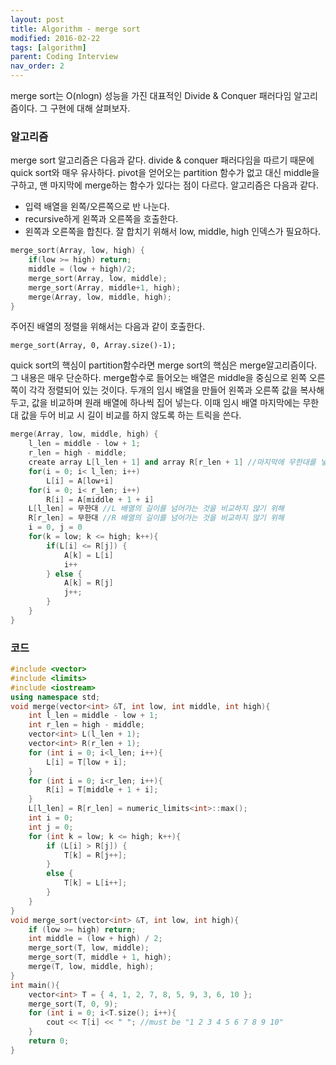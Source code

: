 ```yaml
---
layout: post
title: Algorithm - merge sort
modified: 2016-02-22
tags: [algorithm]
parent: Coding Interview
nav_order: 2
---
```


merge sort는 O(nlogn) 성능을 가진 대표적인 Divide & Conquer 패러다임 알고리즘이다. 그 구현에 대해 살펴보자. 

### 알고리즘

merge sort 알고리즘은 다음과 같다. divide & conquer 패러다임을 따르기 때문에 quick sort와 매우 유사하다. pivot을 얻어오는 partition 함수가 없고 대신 middle을 구하고, 맨 마지막에 merge하는 함수가 있다는 점이 다르다.  알고리즘은 다음과 같다. 

- 입력 배열을 왼쪽/오른쪽으로 반 나눈다. 
- recursive하게 왼쪽과 오른쪽을 호출한다. 
- 왼쪽과 오른쪽을 합친다. 잘 합치기 위해서 low, middle, high 인덱스가 필요하다. 

```cpp
merge_sort(Array, low, high) {
	if(low >= high) return;
	middle = (low + high)/2;
	merge_sort(Array, low, middle);
	merge_sort(Array, middle+1, high);
	merge(Array, low, middle, high);
}
```

주어진 배열의 정렬을 위해서는 다음과 같이 호출한다. 

```
merge_sort(Array, 0, Array.size()-1);
```

quick sort의 핵심이 partition함수라면 merge sort의 핵심은 merge알고리즘이다. 그 내용은 매우 단순하다. merge함수로 들어오는 배열은 middle을 중심으로 왼쪽 오른쪽이 각각 정렬되어 있는 것이다. 두개의 임시 배열을 만들어 왼쪽과 오른쪽 값을 복사해두고, 값을 비교하며 원래 배열에 하나씩 집어 넣는다. 이때 임시 배열 마지막에는 무한대 값을 두어 비교 시 길이 비교를 하지 않도록 하는 트릭을 쓴다. 

```cpp
merge(Array, low, middle, high) {
	l_len = middle - low + 1; 
	r_len = high - middle;
	create array L[l_len + 1] and array R[r_len + 1] //마지막에 무한대를 넣기 위해 추가
	for(i = 0; i< l_len; i++) 
		L[i] = A[low+i]
	for(i = 0; i< r_len; i++)
		R[i] = A[middle + 1 + i]
	L[l_len] = 무한대 //L 배열의 길이를 넘어가는 것을 비교하지 않기 위해 
	R[r_len] = 무한대 //R 배열의 길이를 넘어가는 것을 비교하지 않기 위해 
	i = 0, j = 0
	for(k = low; k <= high; k++){
		if(L[i] <= R[j]) {
			A[k] = L[i]
			i++
		} else {
			A[k] = R[j]
			j++;
		}
	} 
}
```

### 코드 

```cpp
#include <vector>
#include <limits>
#include <iostream>
using namespace std;
void merge(vector<int> &T, int low, int middle, int high){
	int l_len = middle - low + 1;
	int r_len = high - middle;
	vector<int> L(l_len + 1);
	vector<int> R(r_len + 1);
	for (int i = 0; i<l_len; i++){
		L[i] = T[low + i];
	}
	for (int i = 0; i<r_len; i++){
		R[i] = T[middle + 1 + i];
	}
	L[l_len] = R[r_len] = numeric_limits<int>::max();
	int i = 0;
	int j = 0;
	for (int k = low; k <= high; k++){
		if (L[i] > R[j]) {
			T[k] = R[j++];
		}
		else {
			T[k] = L[i++];
		}
	}
}
void merge_sort(vector<int> &T, int low, int high){
	if (low >= high) return;
	int middle = (low + high) / 2;
	merge_sort(T, low, middle);
	merge_sort(T, middle + 1, high);
	merge(T, low, middle, high);
}
int main(){
	vector<int> T = { 4, 1, 2, 7, 8, 5, 9, 3, 6, 10 };
	merge_sort(T, 0, 9);
	for (int i = 0; i<T.size(); i++){
		cout << T[i] << " "; //must be "1 2 3 4 5 6 7 8 9 10"
	}
	return 0;
}
```
